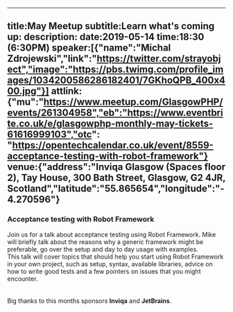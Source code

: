 ----
title:May Meetup
subtitle:Learn what's coming up:
description:
date:2019-05-14
time:18:30 (6:30PM)
speaker:[{"name":"Michal Zdrojewski","link":"https://twitter.com/strayobject","image":"https://pbs.twimg.com/profile_images/1034200586286182401/7GKhoQPB_400x400.jpg"}]
attlink:{"mu":"https://www.meetup.com/GlasgowPHP/events/261304958","eb":"https://www.eventbrite.co.uk/e/glasgowphp-monthly-may-tickets-61616999103","otc": "https://opentechcalendar.co.uk/event/8559-acceptance-testing-with-robot-framework"}
venue:{"address":"Inviqa Glasgow (Spaces floor 2), Tay House, 300 Bath Street, Glasgow, G2 4JR, Scotland","latitude":"55.865654","longitude":"-4.270596"}
----

### Acceptance testing with Robot Framework

Join us for a talk about acceptance testing using Robot Framework.
Mike will briefly talk about the reasons why a generic framework might be preferable,
go over the setup and day to day usage with examples.  
This talk will cover topics that should help you start using Robot Framework in your own project, 
such as setup, syntax, available libraries, advice on how to write good tests and a few pointers on
issues that you might encounter.  
<br/><br/>
Big thanks to this months sponsors **Inviqa** and **JetBrains**. 
